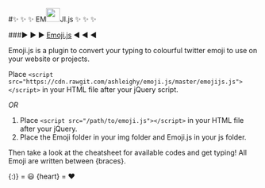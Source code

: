 #:sparkles: :sparkles: :sparkles: EM<img src="https://github.com/ashleighy/emoji.js/blob/gh-pages/img/titleface.png" width="28px">JI.js :sparkles: :sparkles: :sparkles:


###:arrow_forward: :arrow_forward: :arrow_forward: [Emoji.js](http://ashleighy.github.io/emoji.js/) :arrow_backward: :arrow_backward: :arrow_backward:

Emoji.js is a plugin to convert your typing to colourful twitter emoji to use on your website or projects.

Place `<script src="https://cdn.rawgit.com/ashleighy/emoji.js/master/emojijs.js"></script>` in your HTML file after your jQuery script.

*OR*

1.  Place `<script src="/path/to/emoji.js"></script>` in your HTML file after your jQuery.
2.  Place the Emoji folder in your img folder and Emoji.js in your js folder. 

Then take a look at the cheatsheet for available codes and get typing! All Emoji are written between {braces}.

{:)} = :smiley:   {heart} = :heart:
